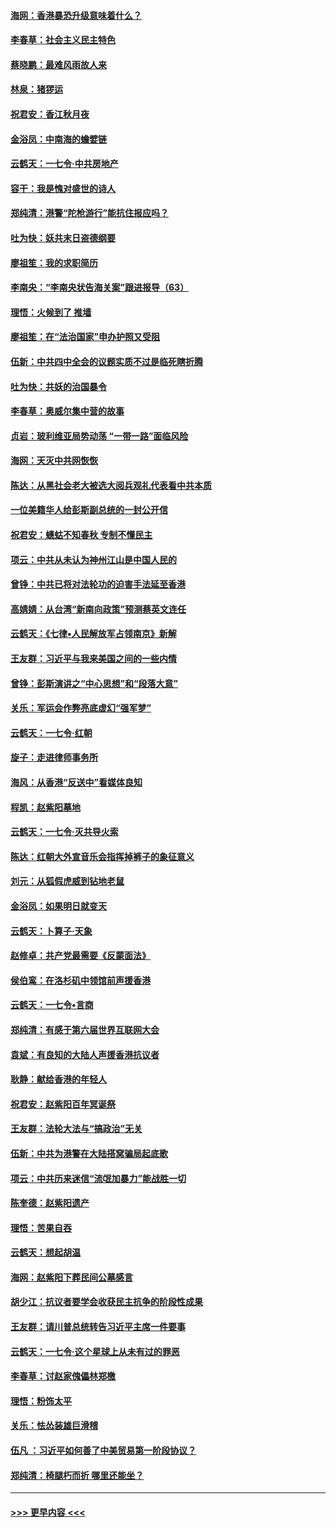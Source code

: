 #### [海网：香港暴恐升级意味着什么？](../pages/nsc993/n11635904.md?t=11070422) 
#### [李春草：社会主义民主特色](../pages/nsc993/n11634657.md?t=11070422) 
#### [蔡晓鹏：最难风雨故人来](../pages/nsc993/n11633145.md?t=11070422) 
#### [林泉：猪猡运](../pages/nsc993/n11631469.md?t=11070422) 
#### [祝君安：香江秋月夜](../pages/nsc993/n11631440.md?t=11070422) 
#### [金浴凤：中南海的蟾嬖链](../pages/nsc993/n11631290.md?t=11070422) 
#### [云鹤天：一七令·中共房地产](../pages/nsc993/n11630084.md?t=11070422) 
#### [容干：我是愧对盛世的诗人](../pages/nsc993/n11630059.md?t=11070422) 
#### [郑纯清：港警“陀枪游行”能抗住报应吗？](../pages/nsc993/n11629999.md?t=11070422) 
#### [吐为快：妖共末日盗德纲要](../pages/nsc993/n11628610.md?t=11070422) 
#### [廖祖笙：我的求职简历](../pages/nsc993/n11628492.md?t=11070422) 
#### [李南央：“李南央状告海关案”跟进报导（63）](../pages/nsc993/n11627039.md?t=11070422) 
#### [理悟：火候到了 推墙](../pages/nsc993/n11626917.md?t=11070422) 
#### [廖祖笙：在“法治国家”申办护照又受阻](../pages/nsc993/n11626500.md?t=11070422) 
#### [伍新：中共四中全会的议题实质不过是临死瞎折腾](../pages/nsc993/n11621774.md?t=11070422) 
#### [吐为快：共妖的治国暴令](../pages/nsc993/n11621401.md?t=11070422) 
#### [李春草：奥威尔集中营的故事](../pages/nsc993/n11621373.md?t=11070422) 
#### [贞岩：玻利维亚局势动荡 “一带一路”面临风险](../pages/nsc993/n11619480.md?t=11070422) 
#### [海网：天灭中共网恢恢](../pages/nsc993/n11618261.md?t=11070422) 
#### [陈达：从黑社会老大被选大阅兵观礼代表看中共本质](../pages/nsc993/n11618229.md?t=11070422) 
#### [一位美籍华人给彭斯副总统的一封公开信](../pages/nsc993/n11616906.md?t=11070422) 
#### [祝君安：蟪蛄不知春秋  专制不懂民主](../pages/nsc993/n11616882.md?t=11070422) 
#### [项云：中共从未认为神州江山是中国人民的](../pages/nsc993/n11616763.md?t=11070422) 
#### [曾铮：中共已将对法轮功的迫害手法延至香港](../pages/nsc993/n11616561.md?t=11070422) 
#### [高婧婧：从台湾“新南向政策”预测蔡英文连任](../pages/nsc993/n11616518.md?t=11070422) 
#### [云鹤天：《七律▪人民解放军占领南京》新解](../pages/nsc993/n11616490.md?t=11070422) 
#### [王友群：习近平与我来美国之间的一些内情](../pages/nsc993/n11615052.md?t=11070422) 
#### [曾铮：彭斯演讲之“中心思想”和“段落大意”](../pages/nsc993/n11615020.md?t=11070422) 
#### [关乐：军运会作弊亮底虚幻“强军梦”](../pages/nsc993/n11615008.md?t=11070422) 
#### [云鹤天：一七令‧红朝](../pages/nsc993/n11615000.md?t=11070422) 
#### [旋子：走进律师事务所](../pages/nsc993/n11614894.md?t=11070422) 
#### [海风：从香港“反送中”看媒体良知](../pages/nsc993/n11614480.md?t=11070422) 
#### [程凯：赵紫阳墓地](../pages/nsc993/n11614464.md?t=11070422) 
#### [云鹤天：一七令‧灭共导火索](../pages/nsc993/n11613471.md?t=11070422) 
#### [陈达：红朝大外宣音乐会指挥掉裤子的象征意义](../pages/nsc993/n11613456.md?t=11070422) 
#### [刘元：从狐假虎威到钻地老鼠](../pages/nsc993/n11612832.md?t=11070422) 
#### [金浴凤：如果明日就变天](../pages/nsc993/n11611135.md?t=11070422) 
#### [云鹤天：卜算子‧天象](../pages/nsc993/n11609023.md?t=11070422) 
#### [赵修卓：共产党最需要《反蒙面法》](../pages/nsc993/n11608006.md?t=11070422) 
#### [侯伯鸾：在洛杉矶中领馆前声援香港](../pages/nsc993/n11607802.md?t=11070422) 
#### [云鹤天：一七令•言商](../pages/nsc993/n11606248.md?t=11070422) 
#### [郑纯清：有感于第六届世界互联网大会](../pages/nsc993/n11604718.md?t=11070422) 
#### [袁斌：有良知的大陆人声援香港抗议者](../pages/nsc993/n11603673.md?t=11070422) 
#### [耿静：献给香港的年轻人](../pages/nsc993/n11602462.md?t=11070422) 
#### [祝君安：赵紫阳百年冥诞祭](../pages/nsc993/n11601386.md?t=11070422) 
#### [王友群：法轮大法与“搞政治”无关](../pages/nsc993/n11601658.md?t=11070422) 
#### [伍新：中共为港警在大陆搭窝骗局起底歌](../pages/nsc993/n11601536.md?t=11070422) 
#### [项云：中共历来迷信“流氓加暴力”能战胜一切](../pages/nsc993/n11601496.md?t=11070422) 
#### [陈奎德：赵紫阳遗产](../pages/nsc993/n11601444.md?t=11070422) 
#### [理悟：苦果自吞](../pages/nsc993/n11601385.md?t=11070422) 
#### [云鹤天：想起胡温](../pages/nsc993/n11600033.md?t=11070422) 
#### [海网：赵紫阳下葬民间公墓感言](../pages/nsc993/n11600021.md?t=11070422) 
#### [胡少江：抗议者要学会收获民主抗争的阶段性成果](../pages/nsc993/n11599626.md?t=11070422) 
#### [王友群：请川普总统转告习近平主席一件要事](../pages/nsc993/n11599533.md?t=11070422) 
#### [云鹤天：一七令‧这个星球上从未有过的罪恶](../pages/nsc993/n11598881.md?t=11070422) 
#### [李春草：讨赵家傀儡林郑檄](../pages/nsc993/n11598789.md?t=11070422) 
#### [理悟：粉饰太平](../pages/nsc993/n11598776.md?t=11070422) 
#### [关乐：怯怂装雄巨滑稽](../pages/nsc993/n11598767.md?t=11070422) 
#### [伍凡 ：习近平如何善了中美贸易第一阶段协议？](../pages/nsc993/n11596305.md?t=11070422) 
#### [郑纯清：椅腿朽而折 哪里还能坐？](../pages/nsc993/n11596273.md?t=11070422) 

----
#### [ >>> 更早内容 <<< ](../indexes/nsc993-earlier.md)
